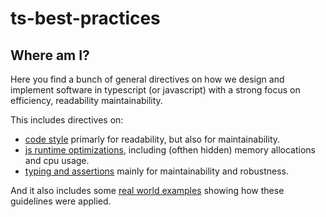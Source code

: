 # ts-best-practices

## Where am I?

Here you find a bunch of general directives on how we design and implement software in typescript (or javascript) with a strong focus on efficiency, readability maintainability.

This includes directives on: 

- [code style](./styling) primarly for readability, but also for maintainability.
- [js runtime optimizations](./optimizations), including (ofthen hidden) memory allocations and cpu usage. 
- [typing and assertions](./typing) mainly for maintainability and robustness.

And it also includes some [real world examples](./examples/) showing how these guidelines were applied. 